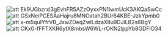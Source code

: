 ![att Ek9UGbzrxl3gEvhFR5AZzOyxxPN1lwmUcK3AKQaSwCc](https://github.com/louhab856/louhab856-tiktok-colne-with-vuejs-and-laravel/assets/171041505/bf9f32f7-5659-4029-883a-c948c95ee4eb)
![att GSxNeiPCESAaHajru8MNOatah2BUr64KBE-JzkYpmb0](https://github.com/louhab856/louhab856-tiktok-colne-with-vuejs-and-laravel/assets/171041505/fb714d1f-5098-4a41-841c-13bd794e0172)
![att x-m5quIYfrVB_JxwZDeqZwlLdzaXIIu9DJiLB2s6BgY](https://github.com/louhab856/louhab856-tiktok-colne-with-vuejs-and-laravel/assets/171041505/8fe03a93-6cda-40e3-857d-f2c6d648a5b3)
![att CKx0-fFFTXKR6ytX8mbsW6WL-rOKN2lppYb8GDFlO34](https://github.com/louhab856/louhab856-tiktok-colne-with-vuejs-and-laravel/assets/171041505/ffdf0cd9-e65b-493b-ace5-ccb13abef705)
